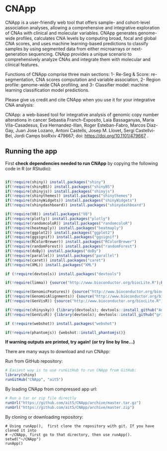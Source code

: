 # CNApp ##
CNApp is a user-friendly web tool that offers sample- and cohort-level association analyses, allowing a comprehensive and integrative exploration of CNAs with clinical and molecular variables. CNApp generates genome-wide profiles, calculates CNA levels by computing broad, focal and global CNA scores, and uses machine learning-based predictions to classify samples by using segmented data from either microarrays or next-generation sequencing.
CNApp provides a unique scenario to comprehensively analyze CNAs and integrate them with molecular and clinical features.

Functions of CNApp comprise three main sections: 1- Re-Seg & Score: re-segmentation, CNA scores computation and variable association, 2- Region profile: genome-wide CNA profiling, and 3- Classifier model: machine learning classification model predictions.

Please give us credit and cite CNApp when you use it for your integrative CNA analysis:

CNApp: a web-based tool for integrative analysis of genomic copy number alterations in cancer
Sebastia Franch-Exposito, Laia Bassaganyas, Maria Vila-Casadesus, Eva Hernandez-Illan, Roger Esteban-Fabro, Marcos Diaz-Gay, Juan Jose Lozano, Antoni Castells, Josep M. Llovet, Sergi Castellvi-Bel, Jordi Camps
bioRxiv 479667; doi: https://doi.org/10.1101/479667 .

## Running the app ##

First __check dependencies needed to run CNApp__ by copying the following code in R (or RStudio):


```R

if(!require(shiny)) install.packages("shiny")
if(!require(shinyBS)) install.packages("shinyBS")
if(!require(shinyjs)) install.packages("shinyjs")
if(!require(shinythemes)) install.packages("shinythemes")
if(!require(shinyWidgets)) install.packages("shinyWidgets")
if(!require(shinydashboard)) install.packages("shinydashboard")

if(!require(V8)) install.packages("V8")
if(!require(plotly)) install.packages("plotly")
if(!require(randomcoloR)) install.packages("randomcoloR")
if(!require(heatmaply)) install.packages("heatmaply")
if(!require(ggplot2)) install.packages("ggplot2")
if(!require(ggsignif)) install.packages("ggsignif")
if(!require(RColorBrewer)) install.packages("RColorBrewer")
if(!require(randomForest)) install.packages("randomForest")
if(!require(doBy)) install.packages("doBy")
if(!require(parallel)) install.packages("parallel")
if(!require(caret)) install.packages("caret")
if(!require(XML)) install.packages("XML")

if (!require(devtools)) install.packages("devtools")

if(!require(limma)) {source("http://www.bioconductor.org/biocLite.R");biocLite("limma")}

if(!require(GenomicFeatures)) {source("http://www.bioconductor.org/biocLite.R");biocLite("GenomicFeatures")}
if(!require(GenomicAlignments)) {source("http://www.bioconductor.org/biocLite.R");biocLite("GenomicAlignments")}
if(!require(GenVisR)) {source("http://www.bioconductor.org/biocLite.R");biocLite("GenVisR")}

if(!require(shinysky)) {library(devtools); devtools::install_github("AnalytixWare/ShinySky")}
if(!require(GenVisR)) {library(devtools); devtools::install_github("griffithlab/GenVisR")}

if (!require(webshot)) install.packages("webshot")

if(!require(phantomjs)) {webshot::install_phantomjs()}

```
**If warning outputs are printed, try again!**
**(or try line by line...)**


There are many ways to download and run CNApp:

Run from GitHub repository:

```R
# Easiest way is to use runGitHub to run CNApp from GitHub:
library(shiny)
runGitHub("CNApp", "ait5")
```

By loading CNApp from compressed app url:

```R
# Run a tar or zip file directly
runUrl("https://github.com/ait5/CNApp/archive/master.tar.gz")
runUrl("https://github.com/ait5/CNApp/archive/master.zip")
```
By cloning or downloading repository:
```
# Using runApp(),  first clone the repository with git. If you have cloned it into
# ~/CNApp, first go to that directory, then use runApp().
setwd("~/CNApp")
runApp()
```

